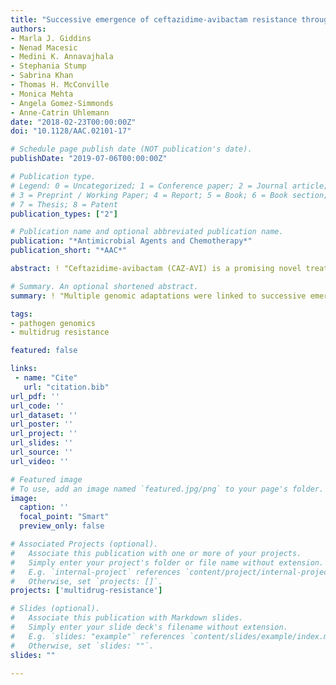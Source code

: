 ```yaml
---
title: "Successive emergence of ceftazidime-avibactam resistance through distinct genomic adaptations in *bla*KPC-2-harboring *Klebsiella pneumoniae* sequence type 307 isolates"
authors:
- Marla J. Giddins
- Nenad Macesic
- Medini K. Annavajhala
- Stephania Stump
- Sabrina Khan
- Thomas H. McConville
- Monica Mehta
- Angela Gomez-Simmonds
- Anne-Catrin Uhlemann
date: "2018-02-23T00:00:00Z"
doi: "10.1128/AAC.02101-17"

# Schedule page publish date (NOT publication's date).
publishDate: "2019-07-06T00:00:00Z"

# Publication type.
# Legend: 0 = Uncategorized; 1 = Conference paper; 2 = Journal article;
# 3 = Preprint / Working Paper; 4 = Report; 5 = Book; 6 = Book section;
# 7 = Thesis; 8 = Patent
publication_types: ["2"]

# Publication name and optional abbreviated publication name.
publication: "*Antimicrobial Agents and Chemotherapy*"
publication_short: "*AAC*"

abstract: ! "Ceftazidime-avibactam (CAZ-AVI) is a promising novel treatment for infections caused by carbapenem-resistant Enterobacteriaceae (CRE). Despite improved treatment outcomes compared to those achieved with aminoglycoside- and colistin-based regimens, the rapid evolution of CAZ-AVI resistance during treatment has previously been reported in *Klebsiella pneumoniae* sequence type 258 (ST258) *bla*<sub>KPC-3</sub>-harboring isolates. Here, we report the stepwise evolution and isolation of two phenotypically distinct CAZ-AVI-resistant *Klebsiella pneumoniae* isolates from a patient with pancreatitis. All susceptible (n = 3) and resistant (n = 5) isolates were of the ST307 clonal background, a rapidly emerging clone. Taking advantage of short-read Illumina and long-read Oxford Nanopore sequencing and full-length assembly of the core chromosome and plasmids, we demonstrate that CAZ-AVI resistance first occurred through a 532G → T *bla*<sub>KPC-2</sub> point mutation in *bla*<sub>KPC-2</sub> (D179Y protein substitution) following only 12 days of CAZ-AVI exposure. While subsequent isolates exhibited substantially decreased meropenem (MEM) MICs (≤2 μg/ml), later cultures demonstrated a second CAZ-AVI resistance phenotype with a lower CAZ-AVI MIC (12 μg/ml) but also MEM resistance (MIC > 128 μg/ml). These CAZ-AVI- and MEM-resistant isolates showed evidence of multiple genomic adaptations, mainly through insertions and deletions. This included amplification and transposition of wild-type *bla*<sub>KPC-2</sub> into a novel plasmid, an IS1 insertion upstream of *ompK36*, and disruption of the *rfb* gene locus in these isolates. Our findings illustrate the potential of CAZ-AVI resistance to emerge in non-*K. pneumoniae* ST258 clonal backgrounds and alternative *bla*<sub>KPC</sub> variants. These results raise concerns about the strong selective pressures incurred by novel carbapenemase inhibitors, such as avibactam, on isolates previously considered invulnerable to CAZ-AVI resistance. There is an urgent need to further characterize non-KPC-mediated modes of carbapenem resistance and the intrinsic bacterial factors that facilitate the rapid emergence of resistance during treatment."

# Summary. An optional shortened abstract.
summary: ! "Multiple genomic adaptations were linked to successive emergence of CAZ-AVI- and MEM-resistance in *bla*<sub>KPC-2</sub>-harboring *Klebsiella pneumoniae* ST258."

tags:
- pathogen genomics
- multidrug resistance

featured: false

links:
 - name: "Cite"
   url: "citation.bib"
url_pdf: ''
url_code: ''
url_dataset: ''
url_poster: ''
url_project: ''
url_slides: ''
url_source: ''
url_video: ''

# Featured image
# To use, add an image named `featured.jpg/png` to your page's folder. 
image:
  caption: ''
  focal_point: "Smart"
  preview_only: false

# Associated Projects (optional).
#   Associate this publication with one or more of your projects.
#   Simply enter your project's folder or file name without extension.
#   E.g. `internal-project` references `content/project/internal-project/index.md`.
#   Otherwise, set `projects: []`.
projects: ['multidrug-resistance']

# Slides (optional).
#   Associate this publication with Markdown slides.
#   Simply enter your slide deck's filename without extension.
#   E.g. `slides: "example"` references `content/slides/example/index.md`.
#   Otherwise, set `slides: ""`.
slides: ""

---
```

